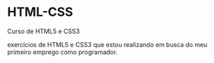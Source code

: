 # HTML-CSS
 Curso de HTML5 e CSS3

exercícios de HTML5 e CSS3 que estou realizando em busca do meu primeiro emprego como programador.